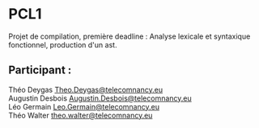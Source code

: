 # PCL1

Projet de compilation, première deadline :
Analyse lexicale et syntaxique fonctionnel, production d'un ast.

## Participant : 
Théo Deygas <Theo.Deygas@telecomnancy.eu>  
Augustin Desbois <Augustin.Desbois@telecomnancy.eu>  
Léo Germain <Leo.Germain@telecomnancy.eu>  
Théo Walter <theo.walter@telecomnancy.eu>  
